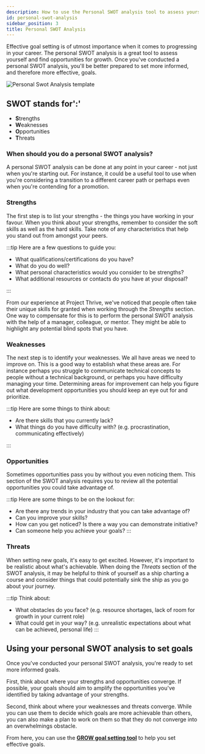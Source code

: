 ```yaml
---
description: How to use the Personal SWOT analysis tool to assess yourself and set more effective goals.
id: personal-swot-analysis
sidebar_position: 3
title: Personal SWOT Analysis
---
```


<head>
    <meta property="og:title" content="Personal SWOT analysis" />
    <meta property="og:type" content="article" />
    <meta property="og:url" content="https://www.developermentoring.guide/docs/essential-mentoring-resources/personal-swot-analysis" />
</head>

Effective goal setting is of utmost importance when it comes to progressing in your career. The personal SWOT analysis is a great tool to assess yourself and find opportunities for growth. Once you've conducted a personal SWOT analysis, you'll be better prepared to set more informed, and therefore more effective, goals.

![Personal Swot Analysis template](/img/assets/swot-analysis.png)

## SWOT stands for':'

* **S**trengths&#x20;
* **W**eaknesses&#x20;
* **O**pportunities&#x20;
* **T**hreats

### When should you do a personal SWOT analysis?

A personal SWOT analysis can be done at any point in your career - not just when you're starting out. For instance, it could be a useful tool to use when you're considering a transition to a different career path or perhaps even when you're contending for a promotion.

### Strengths

The first step is to list your strengths - the things you have working in your favour. When you think about your strengths, remember to consider the soft skills as well as the hard skills. Take note of any characteristics that help you stand out from amongst your peers.

:::tip Here are a few questions to guide you:

* What qualifications/certifications do you have?&#x20;
* What do you do well?&#x20;
* What personal characteristics would you consider to be strengths?&#x20;
* What additional resources or contacts do you have at your disposal?

:::

From our experience at Project Thrive, we've noticed that people often take their unique skills for granted when working through the *Strengths* section. One way to compensate for this is to perform the personal SWOT analysis with the help of a manager, colleague, or mentor. They might be able to highlight any potential blind spots that you have.

### Weaknesses

The next step is to identify your weaknesses. We all have areas we need to improve on. This is a good way to establish what these areas are. For instance perhaps you struggle to communicate technical concepts to people without a technical background, or perhaps you have difficulty managing your time. Determining areas for improvement can help you figure out what development opportunities you should keep an eye out for and prioritize.

:::tip Here are some things to think about:

* Are there skills that you currently lack?&#x20;
* What things do you have difficulty with? (e.g. procrastination, communicating effectively)

:::

### Opportunities

Sometimes opportunities pass you by without you even noticing them. This section of the SWOT analysis requires you to review all the potential opportunities you could take advantage of.

:::tip Here are some things to be on the lookout for:
* Are there any trends in your industry that you can take advantage of?&#x20;
* Can you improve your skills?&#x20;
* How can you get noticed? Is there a way you can demonstrate initiative?&#x20;
* Can someone help you achieve your goals?
:::

### Threats

When setting new goals, it's easy to get excited. However, it's important to be realistic about what's achievable. When doing the *Threats* section of the SWOT analysis, it may be helpful to think of yourself as a ship charting a course and consider things that could potentially sink the ship as you go about your journey.

:::tip Think about:

* What obstacles do you face? (e.g. resource shortages, lack of room for growth in your current role)
* What could get in your way? (e.g. unrealistic expectations about what can be achieved, personal life)
:::

## Using your personal SWOT analysis to set goals

Once you've conducted your personal SWOT analysis, you're ready to set more informed goals.

First, think about where your strengths and opportunities converge. If possible, your goals should aim to amplify the opportunities you've identified by taking advantage of your strengths.

Second, think about where your weaknesses and threats converge. While you can use them to decide which goals are more achievable than others, you can also make a plan to work on them so that they do not converge into an overwhelmings obstacle.

From here, you can use the [**GROW goal setting tool**](/docs/essential-mentoring-resources/goal-setting) to help you set effective goals.
